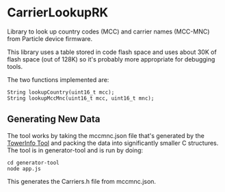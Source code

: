 # CarrierLookupRK

Library to look up country codes (MCC) and carrier names (MCC-MNC) from Particle device firmware.

This library uses a table stored in code flash space and uses about 30K of flash space (out of 128K) so it's probably more appropriate for debugging tools.

The two functions implemented are:

```
String lookupCountry(uint16_t mcc);
String lookupMccMnc(uint16_t mcc, uint16_t mnc);
```

## Generating New Data

The tool works by taking the mccmnc.json file that's generated by the [TowerInfo Tool](https://github.com/rickkas7/TowerInfo) and packing the data into significantly smaller C structures. The tool is in generator-tool and is run by doing:

```
cd generator-tool
node app.js
```

This generates the Carriers.h file from mccmnc.json.

